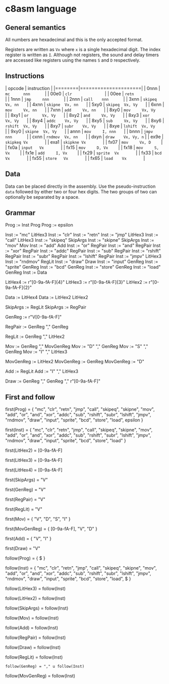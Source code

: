 # c8asm language

## General semantics
All numbers are hexadecimal and this is the only accepted format.

Registers are written as `Vx` where `x` is a single hexadecimal digit. The
index register is written as `I`. Although not registers, the sound and delay
timers are accessed like registers using the names `S` and `D` respectively.

## Instructions

| opcode | instruction         |
|========|=====================|
| 0nnn   | `mc      nnn      ` |
| 00e0   | `clr              ` |
| 00ee   | `retn             ` |
| 1nnn   | `jmp     nnn      ` |
| 2nnn   | `call    nnn      ` |
| 3xnn   | `skipeq  Vx, nn   ` |
| 4xnn   | `skipne  Vx, nn   ` |
| 5xy0   | `skipeq  Vx, Vy   ` |
| 6xnn   | `mov     Vx, nn   ` |
| 7xnn   | `add     Vx, nn   ` |
| 8xy0   | `mov     Vx, Vy   ` |
| 8xy1   | `or      Vx, Vy   ` |
| 8xy2   | `and     Vx, Vy   ` |
| 8xy3   | `xor     Vx, Vy   ` |
| 8xy4   | `addc    Vx, Vy   ` |
| 8xy5   | `sub     Vx, Vy   ` |
| 8xy6   | `rshift  Vx, Vy   ` |
| 8xy7   | `subr    Vx, Vy   ` |
| 8xye   | `lshift  Vx, Vy   ` |
| 9xy0   | `skipne  Vx, Vy   ` |
| annn   | `mov     I, nnn   ` |
| bnnn   | `jmpv    nnn      ` |
| cxnn   | `rndmov  Vx, nn   ` |
| dxyn   | `draw    Vx, Vy, n` |
| ex9e   | `skipkeq Vx       ` |
| exa1   | `skipkne Vx       ` |
| fx07   | `mov     Vx, D    ` |
| fx0a   | `input   Vx       ` |
| fx15   | `mov     D, Vx    ` |
| fx18   | `mov     S, Vx    ` |
| fx1e   | `add     I, Vx    ` |
| fx29   | `sprite  Vx       ` |
| fx33   | `bcd     Vx       ` |
| fx55   | `store   Vx       ` |
| fx65   | `load    Vx       ` |

## Data

Data can be placed directly in the assembly. Use the pseudo-instruction `data` followed
by either two or four hex digits. The two groups of two can optionally be separated
by a space.

## Grammar

Prog := Inst Prog
Prog := epsilon

Inst := "mc" LitHex3
Inst := "clr"
Inst := "retn"
Inst := "jmp" LitHex3
Inst := "call" LitHex3
Inst := "skipeq" SkipArgs
Inst := "skipne" SkipArgs
Inst := "mov" Mov
Inst := "add" Add
Inst := "or" RegPair
Inst := "and" RegPair
Inst := "xor" RegPair
Inst := "addc" RegPair
Inst := "sub" RegPair
Inst := "rshift" RegPair
Inst := "subr" RegPair
Inst := "lshift" RegPair
Inst := "jmpv" LitHex3
Inst := "rndmov" RegLit
Inst := "draw" Draw
Inst := "input" GenReg
Inst := "sprite" GenReg
Inst := "bcd" GenReg
Inst := "store" GenReg
Inst := "load" GenReg
Inst := Data 

LitHex4 := r"[0-9a-fA-F]{4}"
LitHex3 := r"[0-9a-fA-F]{3}"
LitHex2 := r"[0-9a-fA-F]{2}"

Data := LitHex4
Data := LitHex2 LitHex2

SkipArgs := RegLit
SkipArgs := RegPair

GenReg := r"V[0-9a-fA-F]"

RegPair := GenReg "," GenReg

RegLit := GenReg "," LitHex2

Mov := GenReg "," MovGenReg
Mov := "D" "," GenReg
Mov := "S" "," GenReg
Mov := "I" "," LitHex3

MovGenReg := LitHex2
MovGenReg := GenReg
MovGenReg := "D"

Add := RegLit
Add := "I" "," LitHex3

Draw := GenReg "," GenReg "," r"[0-9a-fA-F]"

## First and follow

first(Prog) = { "mc", "clr", "retn", "jmp", "call", "skipeq", "skipne", "mov", "add",
    "or", "and", "xor", "addc", "sub", "rshift", "subr", "lshift", "jmpv",
    "rndmov", "draw", "input", "sprite", "bcd", "store", "load", epsilon }

first(Inst) = { "mc", "clr", "retn", "jmp", "call", "skipeq", "skipne", "mov", "add",
    "or", "and", "xor", "addc", "sub", "rshift", "subr", "lshift", "jmpv",
    "rndmov", "draw", "input", "sprite", "bcd", "store", "load" }

first(LitHex2) = [0-9a-fA-F]

first(LitHex3) = [0-9a-fA-F]

first(LitHex4) = [0-9a-fA-F]

first(SkipArgs) = "V"

first(GenReg) = "V"

first(RegPair) = "V"

first(RegLit) = "V"

first(Mov) = { "V", "D", "S", "I" }

first(MovGenReg) = { [0-9a-fA-F], "V", "D" }

first(Add) = { "V", "I" }

first(Draw) = "V"

follow(Prog) = { $ }

follow(Inst) = { "mc", "clr", "retn", "jmp", "call", "skipeq", "skipne", "mov", "add",
            "or", "and", "xor", "addc", "sub", "rshift", "subr", "lshift", "jmpv",
            "rndmov", "draw", "input", "sprite", "bcd", "store", "load", $ }

follow(LitHex3) = follow(Inst)

follow(LitHex2) = follow(Inst)

follow(SkipArgs) = follow(Inst)

follow(Mov) = follow(Inst)

follow(Add) = follow(Inst)

follow(RegPair) = follow(Inst)

follow(Draw) = follow(Inst)

follow(RegLit) = follow(Inst)

    follow(GenReg) = "," u follow(Inst)

follow(MovGenReg) = follow(Inst)
